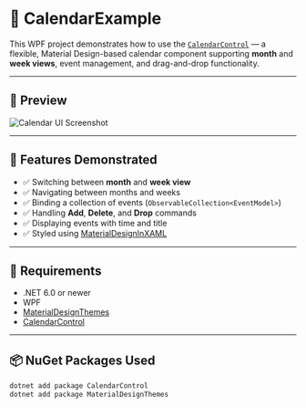 ﻿# 📅 CalendarExample

This WPF project demonstrates how to use the [`CalendarControl`](https://www.nuget.org/packages/CalendarControl) — a flexible, Material Design-based calendar component supporting **month** and **week views**, event management, and drag-and-drop functionality.

---

## 📸 Preview

![Calendar UI Screenshot](./monthView.png)

---

## 🚀 Features Demonstrated

- ✅ Switching between **month** and **week view**
- ✅ Navigating between months and weeks
- ✅ Binding a collection of events (`ObservableCollection<EventModel>`)
- ✅ Handling **Add**, **Delete**, and **Drop** commands
- ✅ Displaying events with time and title
- ✅ Styled using [MaterialDesignInXAML](https://github.com/MaterialDesignInXAML/MaterialDesignInXamlToolkit)

---

## 🔧 Requirements

- .NET 6.0 or newer
- WPF
- [MaterialDesignThemes](https://www.nuget.org/packages/MaterialDesignThemes/)
- [CalendarControl](https://www.nuget.org/packages/CalendarControl)

---

## 📦 NuGet Packages Used

```bash
dotnet add package CalendarControl
dotnet add package MaterialDesignThemes
